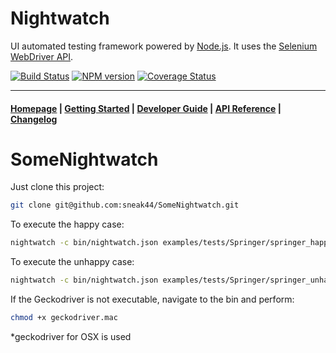 # Nightwatch

UI automated testing framework powered by [Node.js](http://nodejs.org/). It uses the [Selenium WebDriver API](https://github.com/SeleniumHQ/selenium/wiki/JsonWireProtocol).

[![Build Status](https://travis-ci.org/nightwatchjs/nightwatch.svg?branch=master)](https://travis-ci.org/nightwatchjs/nightwatch) [![NPM version](https://badge.fury.io/js/nightwatch.png)](http://badge.fury.io/js/nightwatch) [![Coverage Status](https://coveralls.io/repos/nightwatchjs/nightwatch/badge.svg?branch=master&service=github)](https://coveralls.io/github/nightwatchjs/nightwatch?branch=master)

***

#### [Homepage](http://nightwatchjs.org) | [Getting Started](http://nightwatchjs.org/getingstarted) | [Developer Guide](http://nightwatchjs.org/guide) | [API Reference](http://nightwatchjs.org/api) | [Changelog](https://github.com/nightwatchjs/nightwatch/releases)


# SomeNightwatch

Just clone this project:
```sh
git clone git@github.com:sneak44/SomeNightwatch.git
```

To execute the happy case:
```sh
nightwatch -c bin/nightwatch.json examples/tests/Springer/springer_happy.js
```

To execute the unhappy case:
```sh
nightwatch -c bin/nightwatch.json examples/tests/Springer/springer_unhappy.js
```
If the Geckodriver is not executable, navigate to the bin and perform:
```sh
chmod +x geckodriver.mac
```
*geckodriver for OSX is used
